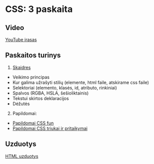 # CSS: 3 paskaita

## Video

[YouTube irasas](https://youtu.be/mqpyYA5ccWg)

## Paskaitos turinys

1. [Skaidres](https://github.com/zigmantasvcs/20180329VCSWEBVAKARINIAI/blob/master/skaidres/paskaita-3.pdf)

* Veikimo principas
* Kur galima užrašyti stilių (elemente, html faile, atskirame css faile)
* Selektoriai (elemento, klasės, id, atributo, rinkiniai)
* Spalvos (RGBA, HSLA, šešioliktainis)
* Tekstui skirtos deklaracijos
* Dėžutės


2. Papildomai:
* [Papildomai CSS fun](https://pattle.github.io/simpsons-in-css/)
* [Papildomai CSS triukai ir pritaikymai](https://css-tricks.com/)

## Uzduotys

[HTML uzduotys](http://www.codingschoolprojektai.lt/tmp/zigmantas/20180329VCSWEBVAKARINIAI/homeworks/html/)